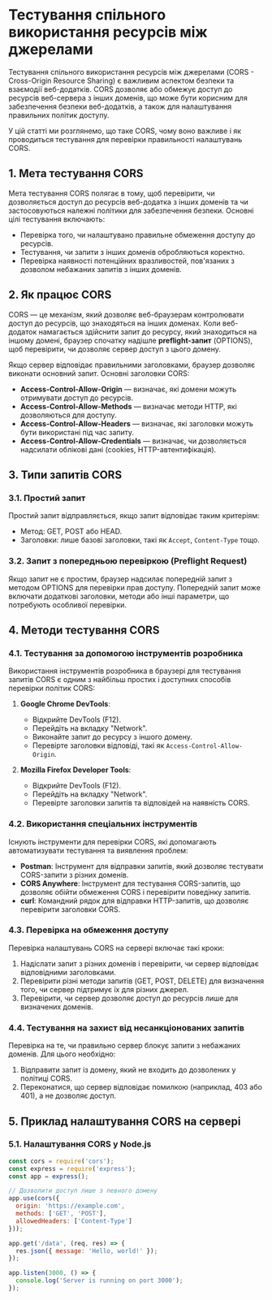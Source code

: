 # Тестування спільного використання ресурсів між джерелами

Тестування спільного використання ресурсів між джерелами (CORS - Cross-Origin Resource Sharing) є важливим аспектом безпеки та взаємодії веб-додатків. CORS дозволяє або обмежує доступ до ресурсів веб-сервера з інших доменів, що може бути корисним для забезпечення безпеки веб-додатків, а також для налаштування правильних політик доступу.

У цій статті ми розглянемо, що таке CORS, чому воно важливе і як проводиться тестування для перевірки правильності налаштувань CORS.

## 1. Мета тестування CORS

Мета тестування CORS полягає в тому, щоб перевірити, чи дозволяється доступ до ресурсів веб-додатка з інших доменів та чи застосовуються належні політики для забезпечення безпеки. Основні цілі тестування включають:

- Перевірка того, чи налаштувано правильне обмеження доступу до ресурсів.
- Тестування, чи запити з інших доменів обробляються коректно.
- Перевірка наявності потенційних вразливостей, пов'язаних з дозволом небажаних запитів з інших доменів.

## 2. Як працює CORS

CORS — це механізм, який дозволяє веб-браузерам контролювати доступ до ресурсів, що знаходяться на інших доменах. Коли веб-додаток намагається здійснити запит до ресурсу, який знаходиться на іншому домені, браузер спочатку надішле **preflight-запит** (OPTIONS), щоб перевірити, чи дозволяє сервер доступ з цього домену.

Якщо сервер відповідає правильними заголовками, браузер дозволяє виконати основний запит. Основні заголовки CORS:

- **Access-Control-Allow-Origin** — визначає, які домени можуть отримувати доступ до ресурсів.
- **Access-Control-Allow-Methods** — визначає методи HTTP, які дозволяються для доступу.
- **Access-Control-Allow-Headers** — визначає, які заголовки можуть бути використані під час запиту.
- **Access-Control-Allow-Credentials** — визначає, чи дозволяється надсилати облікові дані (cookies, HTTP-автентифікація).

## 3. Типи запитів CORS

### 3.1. Простий запит

Простий запит відправляється, якщо запит відповідає таким критеріям:

- Метод: GET, POST або HEAD.
- Заголовки: лише базові заголовки, такі як `Accept`, `Content-Type` тощо.

### 3.2. Запит з попередньою перевіркою (Preflight Request)

Якщо запит не є простим, браузер надсилає попередній запит з методом OPTIONS для перевірки прав доступу. Попередній запит може включати додаткові заголовки, методи або інші параметри, що потребують особливої перевірки.

## 4. Методи тестування CORS

### 4.1. Тестування за допомогою інструментів розробника

Використання інструментів розробника в браузері для тестування запитів CORS є одним з найбільш простих і доступних способів перевірки політик CORS:

1. **Google Chrome DevTools**:
    - Відкрийте DevTools (F12).
    - Перейдіть на вкладку "Network".
    - Виконайте запит до ресурсу з іншого домену.
    - Перевірте заголовки відповіді, такі як `Access-Control-Allow-Origin`.

2. **Mozilla Firefox Developer Tools**:
    - Відкрийте DevTools (F12).
    - Перейдіть на вкладку "Network".
    - Перевірте заголовки запитів та відповідей на наявність CORS.

### 4.2. Використання спеціальних інструментів

Існують інструменти для перевірки CORS, які допомагають автоматизувати тестування та виявлення проблем:

- **Postman**: Інструмент для відправки запитів, який дозволяє тестувати CORS-запити з різних доменів.
- **CORS Anywhere**: Інструмент для тестування CORS-запитів, що дозволяє обійти обмеження CORS і перевірити поведінку запитів.
- **curl**: Командний рядок для відправки HTTP-запитів, що дозволяє перевірити заголовки CORS.

### 4.3. Перевірка на обмеження доступу

Перевірка налаштувань CORS на сервері включає такі кроки:

1. Надіслати запит з різних доменів і перевірити, чи сервер відповідає відповідними заголовками.
2. Перевірити різні методи запитів (GET, POST, DELETE) для визначення того, чи сервер підтримує їх для різних джерел.
3. Перевірити, чи сервер дозволяє доступ до ресурсів лише для визначених доменів.

### 4.4. Тестування на захист від несанкціонованих запитів

Перевірка на те, чи правильно сервер блокує запити з небажаних доменів. Для цього необхідно:

1. Відправити запит із домену, який не входить до дозволених у політиці CORS.
2. Переконатися, що сервер відповідає помилкою (наприклад, 403 або 401), а не дозволяє доступ.

## 5. Приклад налаштування CORS на сервері

### 5.1. Налаштування CORS у Node.js

```javascript
const cors = require('cors');
const express = require('express');
const app = express();

// Дозволити доступ лише з певного домену
app.use(cors({
  origin: 'https://example.com',
  methods: ['GET', 'POST'],
  allowedHeaders: ['Content-Type']
}));

app.get('/data', (req, res) => {
  res.json({ message: 'Hello, world!' });
});

app.listen(3000, () => {
  console.log('Server is running on port 3000');
});